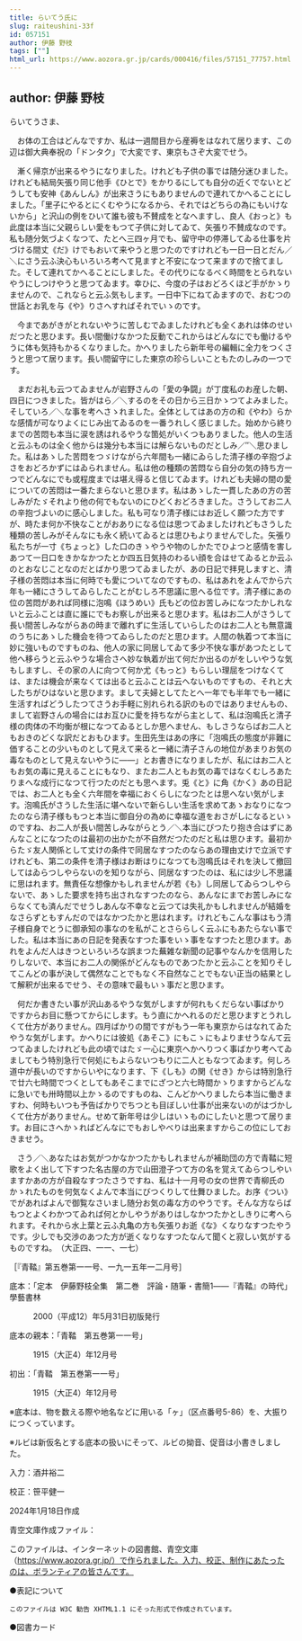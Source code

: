 ```yaml
---
title: らいてう氏に
slug: raiteushini-33f
id: 057151
author: 伊藤 野枝
tags: [""]
html_url: https://www.aozora.gr.jp/cards/000416/files/57151_77757.html
---
```


## author: 伊藤 野枝

らいてうさま、

　お体の工合はどんなですか、私は一週間目から産褥をはなれて居ります、この辺は御大典奉祝の「ドンタク」で大変です、東京もさぞ大変でせう。

　漸く帰京が出来るやうになりました。けれども子供の事では随分迷ひました。けれども結局矢張り同じ他手《ひとで》をかりるにしても自分の近くでないとどうしても安神《あんしん》が出来さうにもありませんので連れてかへることにしました。「里子にやるとにくむやうになるから、それではどちらの為にもいけないから」と沢山の例をひいて誰も彼も不賛成をとなへますし、良人《おっと》も此度は本当に父親らしい愛をもつて子供に対してゐて、矢張り不賛成なのです。私も随分気づよくなつて、たとへ三四ヶ月でも、留守中の停滞してゐる仕事を片づける間丈《だ》けでもおいて来やうと思つたのですけれども一日一日とだん／＼にさう云ふ決心もいろいろ考へて見ますと不安になつて来ますので捨てました。そして連れてかへることにしました。その代りになるべく時間をとられないやうにしつけやうと思つてゐます。幸ひに、今度の子はおどろくほど手がかゝりませんので、これならと云ふ気もします。一日中下にねてゐますので、おむつの世話とお乳を与《や》りさへすればそれでいゝのです。

　今まであがきがとれないやうに苦しむでゐましたけれども全くあれは体のせいだつたと思ひます。長い間働けなかつた反動でこれからはどんなにでも働けるやうに体も気持もかるくなりました。かへりましたら新年号の編輯に全力をつくさうと思つて居ります。長い間留守にした東京の珍らしいこともたのしみの一つです。

　まだお礼も云つてゐませんが岩野さんの「愛の争闘」が丁度私のお産した朝、四日につきました。皆がはら／＼するのをその日から三日かゝつてよみました。そしていろ／＼な事を考へさゝれました。全体としてはあの方の和《やわ》らかな感情が可なりよくにじみ出てゐるのを一番うれしく感じました。始めから終りまでの苦悶も本当に涙を誘はれるやうな箇処がいくつもありました。他人の生活と云ふものは全く他からは幾分も本当には解らないものだとしみ／″＼思ひました。私はあゝした苦悶をつゞけながら六年間も一緒にゐらした清子様の辛抱づよさをおどろかずにはゐられません。私は他の種類の苦悶なら自分の気の持ち方一つでどんなにでも或程度までは堪え得ると信じてゐます。けれども夫婦の間の愛についての苦悶は一番たまらないと思ひます。私はあゝした一貫したあの方の苦しみがたゞそれより他の何でもないのにひどくおどろきました。さうしてお二人の辛抱づよいのに感心しました。私も可なり清子様にはお近しく願つた方ですが、時たま何か不快なことがおありになる位は思つてゐましたけれどもさうした種類の苦しみがそんなにも永く続いてゐるとは思ひもよりませんでした。矢張り私たちが一寸《ちょっと》した口のきゝやうや物のしかたでひよつと感情を害しあつて一日口をきかなかつたとか四五日気持のわるい顔を合はせてゐるとか云ふのとおなじことなのだとばかり思つてゐましたが、あの日記で拝見しますと、清子様の苦悶は本当に何時でも愛についてなのですもの、私はあれをよんでから六年も一緒にさうしてゐらしたことがむしろ不思議に思へる位です。清子様にあの位の苦悶があれば同様に泡鳴《ほうめい》氏もどの位お苦しみになつたかしれないと云ふことは直に誰にでもお察しが出来ると思ひます。私はお二人がさうして長い間苦しみながらあの時まで離れずに生活していらしたのはお二人とも無意識のうちにあゝした機会を待つてゐらしたのだと思ひます。人間の執着つて本当に妙に強いものですものね、他人の家に同居してゐて多少不快な事があつたとして他へ移らうと云ふやうな場合さへ妙な執着が出て何だか出るのがをしいやうな気もしますし、その家の人に向つて何か尤《もっと》もらしい理屈をつけなくては、または機会が来なくては出ると云ふことは云へないものですもの、それと大したちがひはないと思ひます。まして夫婦としてたとへ一年でも半年でも一緒に生活すればどうしたつてさうお手軽に別れられる訳のものではありませんもの、まして岩野さんの場合にはお互ひに愛を持ちながら主として、私は泡鳴氏と清子様の肉体の不均衡が根になつてゐるとしか思へません、もしさうならばお二人ともおきのどくな訳だとおもひます。生田先生はあの序に「泡鳴氏の態度が非難に価することの少いものとして見えて来ると一緒に清子さんの地位があまりお気の毒なものとして見えないやうに――」とお書きになりましたが、私にはお二人ともお気の毒に見えることにもなり、またお二人ともお気の毒ではなくむしろあたりまへな成行になつて行つたのだとも思へます。兎《と》に角《かく》あの日記では、お二人とも全く六年間を幸福におくらしになつたとは思へない気がします。泡鳴氏がさうした生活に堪へないで新らしい生活を求めてあゝおなりになつたのなら清子様ももつと本当に御自分の為めに幸福な道をおさがしになるといゝのですね、お二人が長い間苦しみながらとう／＼本当にぴつたり抱き合はずにあんなことになつたのは最初の出かたが不自然だつたのだと私は思ひます。最初からたゞ友人関係として丈けの条件で同居なすつたのならあの理由丈けで立派ですけれども、第二の条件を清子様はお断はりになつても泡鳴氏はそれを決して撤回してはゐらつしやらないのを知りながら、同居なすつたのは、私には少し不思議に思はれます。無責任な想像かもしれませんが若《も》し同居してゐらつしやらないで、あゝした要求を持ち出されなすつたのなら、あんなにまでお苦しみにならなくても済んだでせうしあんな不幸なと云つては失礼かもしれませんが結婚をなさらずともすんだのではなかつたかと思はれます。けれどもこんな事はもう清子様自身でとうに御承知の事なのを私がことさららしく云ふにもあたらない事でした。私は本当にあの日記を発表なすつた事をいゝ事をなすつたと思ひます。あれをよんだ人はきつといろいろな誤まつた蕪雑な新聞の記事やなんかを信用したりしないで、本当にお二人の関係がどんなものであつたかと云ふことを知りそしてこんどの事が決して偶然なことでもなく不自然なことでもない正当の結果として解釈が出来るでせう、その意味で最もいゝ事だと思ひます。

　何だか書きたい事が沢山あるやうな気がしますが何れもくだらない事ばかりですからお目に懸つてからにします。もう直にかへれるのだと思ひますとうれしくて仕方がありません。四月ばかりの間ですがもう一年も東京からはなれてゐたやうな気がします。かへりには彼処《あそこ》にもこゝにもよりませうなんて云つてゐましたけれども此の頃ではたゞ一心に東京へかへりつく事ばかり考へてゐましてもう特別急行で何処にもよらないつもりに二人ともなつてゐます。何しろ道中が長いのですからいやになります、下《しも》の関《せき》からは特別急行で廿六七時間でつくとしてもあそこまでにざつと六七時間かゝりますからどんなに急いでも卅時間以上かゝるのですものね、こんどかへりましたら本当に働きますわ、何時もいつも予告ばかりでちつとも目ぼしい仕事が出来ないのがはづかしくて仕方がありません。せめて新年号は少しはいゝものにしたいと思つて居ります。お目にさへかゝればどんなにでもおしやべりは出来ますからこの位にしておきませう。

　さう／＼あなたはお気がつかなかつたかもしれませんが補助団の方で青鞜に短歌をよく出して下すつた名古屋の方で山田澄子つて方の名を覚えてゐらつしやいますかあの方が自殺なすつたさうですね、私は十一月号の女の世界で青柳氏のかゝれたものを何気なくよんで本当にびつくりして仕舞ひました。お序《つい》でがあればよんで御覧なさいまし随分お気の毒な方のやうです。そんな方ならばもつとよくわかつてゐれば何とかしやうがありはしなかつたかとしきりに考へられます。それから水上葉と云ふ丸亀の方も矢張りお逝《な》くなりなすつたやうです。少しでも交渉のあつた方が逝くなりなすつたなんて聞くと寂しい気がするものですね。　（大正四、一一、一七）

［『青鞜』第五巻第一一号、一九一五年一二月号］













底本：「定本　伊藤野枝全集　第二巻　評論・随筆・書簡1――『青鞜』の時代」學藝書林

　　　2000（平成12）年5月31日初版発行

底本の親本：「青鞜　第五巻第一一号」

　　　1915（大正4）年12月号

初出：「青鞜　第五巻第一一号」

　　　1915（大正4）年12月号

※底本は、物を数える際や地名などに用いる「ヶ」（区点番号5-86）を、大振りにつくっています。

※ルビは新仮名とする底本の扱いにそって、ルビの拗音、促音は小書きしました。

入力：酒井裕二

校正：笹平健一

2024年1月18日作成

青空文庫作成ファイル：

このファイルは、インターネットの図書館、青空文庫（https://www.aozora.gr.jp/）で作られました。入力、校正、制作にあたったのは、ボランティアの皆さんです。











●表記について


	このファイルは W3C 勧告 XHTML1.1 にそった形式で作成されています。







●図書カード